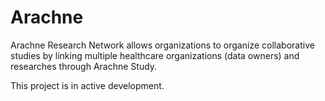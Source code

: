# Arachne
Arachne Research Network allows organizations to organize collaborative studies by linking multiple healthcare organizations (data owners) and researches through Arachne Study.

This project is in active development.
